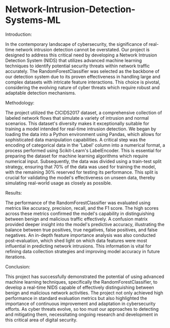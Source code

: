 # Network-Intrusion-Detection-Systems-ML

Introduction: 

In the contemporary landscape of cybersecurity, the significance of real-time network 
intrusion detection cannot be overstated. Our project is designed to address this 
critical need by developing a Network Intrusion Detection System (NIDS) that 
utilizes advanced machine learning techniques to identify potential security threats 
within network traffic accurately. The RandomForestClassifier was selected as the 
backbone of our detection system due to its proven effectiveness in handling large and 
complex datasets with intricate feature interactions. This choice is pivotal, considering 
the evolving nature of cyber threats which require robust and adaptable detection 
mechanisms.

Methodology:

The project utilized the CICIDS2017 dataset, a comprehensive collection of labeled 
network flows that simulate a variety of intrusion and normal scenarios. This dataset's 
diversity makes it exceptionally suitable for training a model intended for real-time 
intrusion detection. We began by loading the data into a Python environment using 
Pandas, which allows for sophisticated data manipulation capabilities. A critical step 
was the encoding of categorical data in the 'Label' column into a numerical format, a 
process performed using Scikit-Learn's LabelEncoder. This is essential for preparing 
the dataset for machine learning algorithms which require numerical input.
Subsequently, the data was divided using a train-test split strategy, ensuring that 70% 
of the data was used for training the model, with the remaining 30% reserved for 
testing its performance. This split is crucial for validating the model's effectiveness on 
unseen data, thereby simulating real-world usage as closely as possible.

Results:

The performance of the RandomForestClassifier was evaluated using metrics like 
accuracy, precision, recall, and the F1 score. The high scores across these metrics 
confirmed the model's capability in distinguishing between benign and malicious 
traffic effectively. A confusion matrix provided deeper insight into the model's 
predictive accuracy, illustrating the balance between true positives, true negatives, 
false positives, and false negatives.
An in-depth feature importance analysis was also conducted post-evaluation, which 
shed light on which data features were most influential in predicting network 
intrusions. This information is vital for refining data collection strategies and 
improving model accuracy in future iterations.

Conclusion:

This project has successfully demonstrated the potential of using advanced machine 
learning techniques, specifically the RandomForestClassifier, to develop a real-time 
NIDS capable of effectively distinguishing between benign and malicious network 
activities. The project not only achieved high performance in standard evaluation 
metrics but also highlighted the importance of continuous improvement and 
adaptation in cybersecurity efforts. As cyber threats evolve, so too must our 
approaches to detecting and mitigating them, necessitating ongoing research and 
development in this critical area of digital security.
